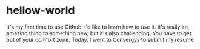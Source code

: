 # hellow-world
It's my first time to use Github. I'd like to learn how to use it.
It's really an amazing thing to something new, but it's also challenging.
You have to get out of your comfort zone.
Today, I went to Convergys to submit my resume
